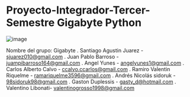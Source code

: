 # Proyecto-Integrador-Tercer-Semestre Gigabyte Python

  ![image](https://github.com/CodeSystem2022/proyectoIntegrador3semetreGigabyte/assets/89102749/95c73e6a-5f2b-4a37-abdf-d847f3d4c595)

Nombre del grupo: Gigabyte
. Santiago Agustin Juarez - sjuarez010@gmail.com
. Juan Pablo Barroso - juampibarroso164@gmail.com
. Angel Yunes - angelyunes1@gmail.com 
. Carlos Alberto Calvo - ccalvo.ccarlos@gmail.com
. Ramiro Valentin Riquelme - ramariquelme3596@gmail.com 
. Andrés Nicolás sidoruk - 98sidoruk98@gmail.com
. Gaston Duplessis - gasty_d@hotmail.com
. Valentino Libonati-
valentinogrosso1998@gmail.com

